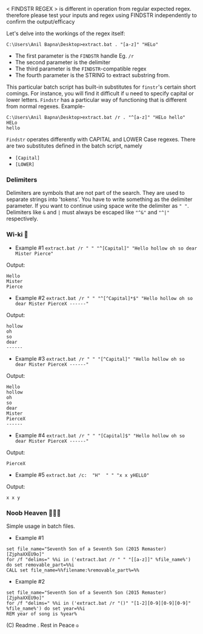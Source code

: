 < FINDSTR REGEX > is different in operation from regular expected regex. therefore please test your inputs and regex using FINDSTR independently to confirm the output/efficacy

Let's delve into the workings of the regex itself:

```C:\Users\Anil Bapna\Desktop>extract.bat . "[a-z]" "HELo"```
- The first parameter is the `FINDSTR` handle Eg. `/r`
- The second parameter is the delimiter
- The third parameter is the `FINDSTR`-compatible regex
- The fourth parameter is the STRING to extract substring from.

This particular batch script has built-in substitutes for `finstr`'s certain short comings. For instance, you will find it difficult if u need to specify capital or lower letters. `Findstr` has a particular way of functioning that is different from normal regexes. Example-
```
C:\Users\Anil Bapna\Desktop>extract.bat /r . "^[a-z]" "HELo hello"
HELo
hello
```
`Findstr` operates differently with CAPITAL and LOWER Case regexes.
There are two substitutes defined in the batch script, namely
- `[Capital]`
- `[LOWER]`



### Delimiters
Delimiters are symbols that are not part of the search. They are used to separate strings into 'tokens'. You have to write something as the delimiter parameter. If you want to continue using space write the delimiter as `" "`.
Delimiters like `&` and `|` must always be escaped like `"^&"` and `"^|"` respectively.

### Wi-ki  :newspaper:
- Example #1 ```extract.bat /r " " "^[Capital]" "Hello hollow oh so dear Mister Pierce"```

Output:
```
Hello
Mister
Pierce
```
- Example #2 ```extract.bat /r " " "^[^Capital]*$" "Hello hollow oh so dear Mister PierceX ------"```

Output:
```
hollow
oh
so
dear
------
```
- Example #3 ```extract.bat /r " " "[^Capital]" "Hello hollow oh so dear Mister PierceX ------"```

Output:
```
Hello
hollow
oh
so
dear
Mister
PierceX
------
```
- Example #4 ```extract.bat /r " " "[Capital]$" "Hello hollow oh so dear Mister PierceX ------"```

Output:
```
PierceX
```
- Example #5 ```extract.bat /c:  "H"  " " "x x yHELLO"```

Output:
```
x x y
```

### Noob Heaven :hear_no_evil::hear_no_evil::hear_no_evil:
Simple usage in batch files.
- Example #1
```
set file_name="Seventh Son of a Seventh Son (2015 Remaster) [ZjphaXXEU9o]"
for /f "delims=" %%i in ('extract.bat /r " " "[[a-z]]" %file_name%') do set removable_part=%%i
CALL set file_name=%%filename:%removable_part%=%%
```
- Example #2
```
set file_name="Seventh Son of a Seventh Son (2015 Remaster) [ZjphaXXEU9o]"
for /f "delims=" %%i in ('extract.bat /r "()" "[1-2][0-9][0-9][0-9]" %file_name%') do set year=%%i
REM year of song is %year%
```


(C) Readme . Rest in Peace `☮`

